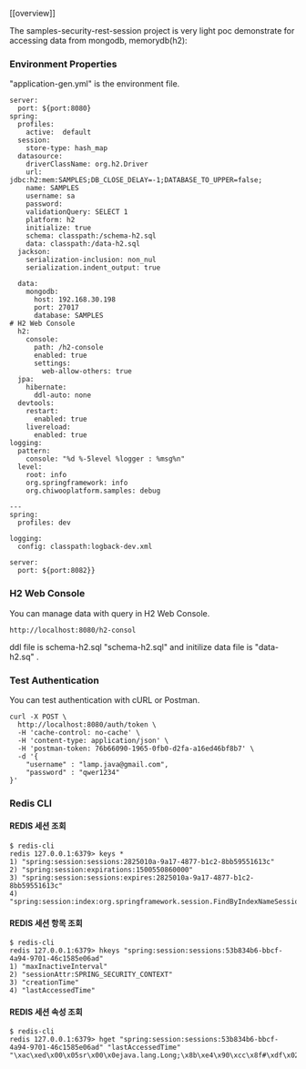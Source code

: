 [[overview]]

The samples-security-rest-session project is very light poc demonstrate for accessing data from mongodb, memorydb(h2):

### Environment Properties

"application-gen.yml" is the environment file.
~~~~
server:
  port: ${port:8080}
spring:
  profiles:
    active:  default
  session:
    store-type: hash_map
  datasource:
    driverClassName: org.h2.Driver
    url: jdbc:h2:mem:SAMPLES;DB_CLOSE_DELAY=-1;DATABASE_TO_UPPER=false;
    name: SAMPLES
    username: sa
    password:
    validationQuery: SELECT 1
    platform: h2
    initialize: true
    schema: classpath:/schema-h2.sql
    data: classpath:/data-h2.sql
  jackson:
    serialization-inclusion: non_nul
    serialization.indent_output: true

  data:
    mongodb:
      host: 192.168.30.198
      port: 27017
      database: SAMPLES
# H2 Web Console
  h2:
    console:
      path: /h2-console
      enabled: true
      settings:
        web-allow-others: true
  jpa:
    hibernate:
      ddl-auto: none
  devtools:
    restart:
      enabled: true
    livereload:
      enabled: true
logging:
  pattern:
    console: "%d %-5level %logger : %msg%n"
  level:
    root: info
    org.springframework: info
    org.chiwooplatform.samples: debug

---
spring:
  profiles: dev

logging:
  config: classpath:logback-dev.xml

server:
  port: ${port:8082}}
~~~~


### H2 Web Console
You can manage data with query in H2 Web Console.
~~~
http://localhost:8080/h2-consol
~~~

ddl file is schema-h2.sql "schema-h2.sql" and initilize data file is "data-h2.sq" .

### Test Authentication
You can test authentication with cURL or Postman.
~~~
curl -X POST \
  http://localhost:8080/auth/token \
  -H 'cache-control: no-cache' \
  -H 'content-type: application/json' \
  -H 'postman-token: 76b66090-1965-0fb0-d2fa-a16ed46bf8b7' \
  -d '{
    "username" : "lamp.java@gmail.com",
    "password" : "qwer1234"
}'
~~~

### Redis CLI

#### REDIS 세션 조회 
~~~
$ redis-cli
redis 127.0.0.1:6379> keys *
1) "spring:session:sessions:2825010a-9a17-4877-b1c2-8bb59551613c"
2) "spring:session:expirations:1500550860000"
3) "spring:session:sessions:expires:2825010a-9a17-4877-b1c2-8bb59551613c"
4) "spring:session:index:org.springframework.session.FindByIndexNameSessionRepository.PRINCIPAL_NAME_INDEX_NAME:abc@abc" 
~~~

#### REDIS 세션 항목 조회 
~~~
$ redis-cli
redis 127.0.0.1:6379> hkeys "spring:session:sessions:53b834b6-bbcf-4a94-9701-46c1585e06ad"
1) "maxInactiveInterval"
2) "sessionAttr:SPRING_SECURITY_CONTEXT"
3) "creationTime"
4) "lastAccessedTime"
~~~

#### REDIS 세션 속성 조회 
~~~
$ redis-cli
redis 127.0.0.1:6379> hget "spring:session:sessions:53b834b6-bbcf-4a94-9701-46c1585e06ad" "lastAccessedTime"
"\xac\xed\x00\x05sr\x00\x0ejava.lang.Long;\x8b\xe4\x90\xcc\x8f#\xdf\x02\x00\x01J\x00\x05valuexr\x00\x10java.lang.Number\x86\xac\x95\x1d\x0b\x94\xe0\x8b\x02\x00\x00xp\x00\x00\x01]_\xec\xbc\x8c"
~~~


